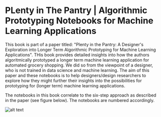 # PLenty in The Pantry | Algorithmic Prototyping Notebooks for Machine Learning Applications

This book is part of a paper titled: "Plenty in the Pantry: A Designer's Exploration into Longer Term Algorithmic Prototyping for Machine Learning Applications". THis book provides detailed insights into how the authors algoritmically prototyped a longer term machine learning application for automated grocery shopping. We did so from the viewpoint of a designer, who is not trained in data science and machine learning. The aim of this paper and these notebooks is to help designers/design researchers to explore how they might further their insights into the possibilities for prototyping for (longer term) machine learning applications.

The notebooks in this book correlate to the six-step approach as described in the paper (see figure below). The notebooks are numbered accordingly. 

![alt text](https://github.com/EM-Via/Plenty-in-the-Pantry/blob/myfirstbook/approach.jpg?raw=true)


```{tableofcontents}
```
